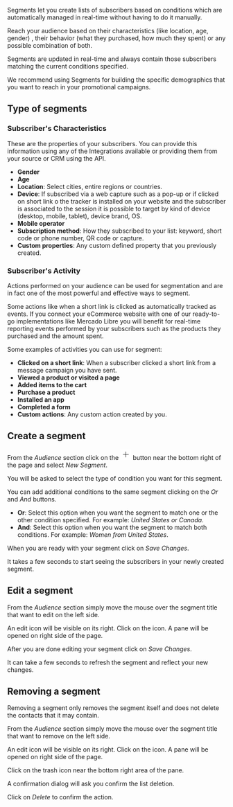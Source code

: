 Segments let you create lists of subscribers based on conditions which are automatically managed in real-time without having to do it manually.

Reach your audience based on their characteristics (like location, age, gender) , their behavior (what they purchased, how much they spent) or any possible combination of both.

Segments are updated in real-time and always contain those subscribers matching the current conditions specified.

We recommend using Segments for building the specific demographics that you want to reach in your promotional campaigns.

## Type of segments

### Subscriber's Characteristics

These are the properties of your subscribers. You can provide this information using any of the Integrations available or providing them from your source or CRM using the API.

* **Gender**
* **Age** 
* **Location**: Select cities, entire regions or countries.
* **Device**: If subscribed via a web capture such as a pop-up or if clicked on short link o the tracker is installed on your website and the subscriber is associated to the session it is possible to target by kind of device (desktop, mobile, tablet), device brand, OS.
* **Mobile operator**
* **Subscription method**: How they subscribed to your list: keyword, short code or phone number, QR code or capture.
* **Custom properties**: Any custom defined property that you previously created.

### Subscriber's Activity

Actions performed on your audience can be used for segmentation and are in fact one of the most powerful and effective ways to segment.

Some actions like when a short link is clicked as automatically tracked as events. If you connect your eCommerce website with one of our ready-to-go implementations like Mercado Libre you will benefit for real-time reporting events performed by your subscribers such as the products they purchased and the amount spent. 

Some examples of activities you can use for segment:

* **Clicked on a short link**: When a subscriber clicked a short link from a message campaign you have sent. 
* **Viewed a product or visited a page** 
* **Added items to the cart**
* **Purchase a product**
* **Installed an app**
* **Completed a form** 
* **Custom actions**: Any custom action created by you.

## Create a segment

From the *Audience* section click on the <img src="/images/icons/add.svg" class="avatar-icon bg-blush" width="25" /> button near the bottom right of the page and select *New Segment*.

You will be asked to select the type of condition you want for this segment.

You can add additional conditions to the same segment clicking on the *Or* and *And* buttons. 

* **Or**: Select this option when you want the segment to match one or the other condition specified. For example: *United States or Canada*.
* **And**: Select this option when you want the segment to match both conditions. For example: *Women from United States*.

When you are ready with your segment click on *Save Changes*. 

It takes a few seconds to start seeing the subscribers in your newly created segment. 

## Edit a segment

From the *Audience* section simply move the mouse over the segment title that want to edit on the left side. 

An edit icon will be visible on its right. Click on the icon. A pane will be opened on right side of the page. 

After you are done editing your segment click on *Save Changes*.

It can take a few seconds to refresh the segment and reflect your new changes.

## Removing a segment

Removing a segment only removes the segment itself and does not delete the contacts that it may contain.

From the *Audience* section simply move the mouse over the segment title that want to remove on the left side. 

An edit icon will be visible on its right. Click on the icon. A pane will be opened on right side of the page. 

Click on the trash icon near the bottom right area of the pane. 

A confirmation dialog will ask you confirm the list deletion. 

Click on *Delete* to confirm the action.

